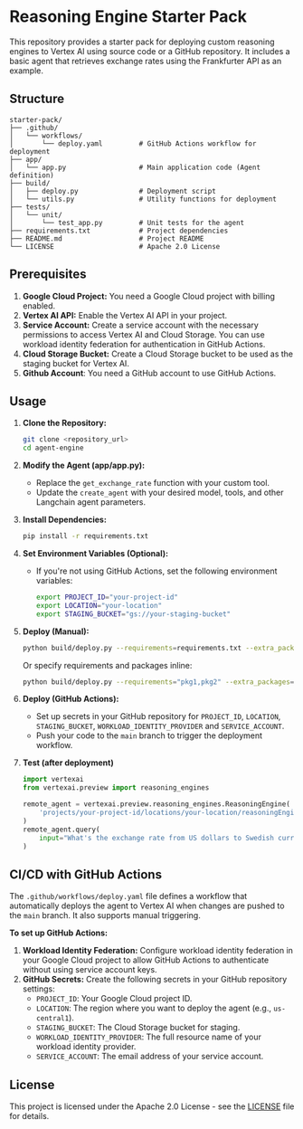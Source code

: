# Reasoning Engine Starter Pack

This repository provides a starter pack for deploying custom reasoning engines to Vertex AI using source code or a GitHub repository. It includes a basic agent that retrieves exchange rates using the Frankfurter API as an example.

## Structure

```
starter-pack/
├── .github/
│   └── workflows/
│       └── deploy.yaml         # GitHub Actions workflow for deployment
├── app/
│   └── app.py                  # Main application code (Agent definition)
├── build/
│   ├── deploy.py               # Deployment script
│   └── utils.py                # Utility functions for deployment
├── tests/
│   └── unit/
│       └── test_app.py         # Unit tests for the agent
├── requirements.txt            # Project dependencies
├── README.md                   # Project README
└── LICENSE                     # Apache 2.0 License
```

## Prerequisites

1.  **Google Cloud Project:** You need a Google Cloud project with billing enabled.
2.  **Vertex AI API:** Enable the Vertex AI API in your project.
3.  **Service Account:** Create a service account with the necessary permissions to access Vertex AI and Cloud Storage. You can use workload identity federation for authentication in GitHub Actions.
4.  **Cloud Storage Bucket:** Create a Cloud Storage bucket to be used as the staging bucket for Vertex AI.
5. **Github Account**: You need a GitHub account to use GitHub Actions.

## Usage

1.  **Clone the Repository:**

    ```bash
    git clone <repository_url>
    cd agent-engine
    ```

2.  **Modify the Agent (app/app.py):**

    *   Replace the `get_exchange_rate` function with your custom tool.
    *   Update the `create_agent` with your desired model, tools, and other Langchain agent parameters.

3.  **Install Dependencies:**

    ```bash
    pip install -r requirements.txt
    ```

4.  **Set Environment Variables (Optional):**

    *   If you're not using GitHub Actions, set the following environment variables:

        ```bash
        export PROJECT_ID="your-project-id"
        export LOCATION="your-location"
        export STAGING_BUCKET="gs://your-staging-bucket"
        ```

5.  **Deploy (Manual):**

    ```bash
    python build/deploy.py --requirements=requirements.txt --extra_packages=app
    ```
    Or specify requirements and packages inline:
    ```bash
    python build/deploy.py --requirements="pkg1,pkg2" --extra_packages="file1.py,file2.py"
    ```

6. **Deploy (GitHub Actions):**
   * Set up secrets in your GitHub repository for `PROJECT_ID`, `LOCATION`, `STAGING_BUCKET`, `WORKLOAD_IDENTITY_PROVIDER` and `SERVICE_ACCOUNT`.
   * Push your code to the `main` branch to trigger the deployment workflow.

7. **Test (after deployment)**
    ```python
    import vertexai
    from vertexai.preview import reasoning_engines

    remote_agent = vertexai.preview.reasoning_engines.ReasoningEngine(
        'projects/your-project-id/locations/your-location/reasoningEngines/your-engine-id'
    )
    remote_agent.query(
        input="What's the exchange rate from US dollars to Swedish currency?",
    )
    ```

## CI/CD with GitHub Actions

The `.github/workflows/deploy.yaml` file defines a workflow that automatically deploys the agent to Vertex AI when changes are pushed to the `main` branch. It also supports manual triggering.

**To set up GitHub Actions:**

1.  **Workload Identity Federation:** Configure workload identity federation in your Google Cloud project to allow GitHub Actions to authenticate without using service account keys.
2.  **GitHub Secrets:** Create the following secrets in your GitHub repository settings:
    *   `PROJECT_ID`: Your Google Cloud project ID.
    *   `LOCATION`: The region where you want to deploy the agent (e.g., `us-central1`).
    *   `STAGING_BUCKET`: The Cloud Storage bucket for staging.
    *   `WORKLOAD_IDENTITY_PROVIDER`: The full resource name of your workload identity provider.
    *   `SERVICE_ACCOUNT`: The email address of your service account.

## License

This project is licensed under the Apache 2.0 License - see the [LICENSE](LICENSE) file for details.
